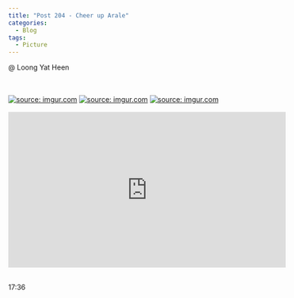```yaml
---
title: "Post 204 - Cheer up Arale"
categories:
  - Blog
tags:
  - Picture
---
```


@ Loong Yat Heen
 
<br/>
<br/>
<a href="https://imgur.com/1TuSEAs"><img src="https://i.imgur.com/1TuSEAs.jpg" title="source: imgur.com" /></a>
<a href="https://imgur.com/HX5OeXc"><img src="https://i.imgur.com/HX5OeXc.jpg" title="source: imgur.com" /></a>
<a href="https://imgur.com/FOtNalb"><img src="https://i.imgur.com/FOtNalb.jpg" title="source: imgur.com" /></a>
<br/>
<br/>
<iframe width="560" height="315" src="https://www.youtube.com/embed/Qtwy71JSf1Q" title="YouTube video player" frameborder="0" allow="accelerometer; autoplay; clipboard-write; encrypted-media; gyroscope; picture-in-picture" allowfullscreen></iframe>

<br/>
<br/>

17:36

<br/>
<script src="https://utteranc.es/client.js"
        repo="serendipityinlife/serendipityinlife.github.io"
        issue-term="pathname"
        theme="github-light"
        crossorigin="anonymous"
        async>
</script>
